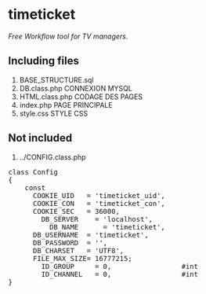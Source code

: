 <h1>timeticket</h1>
<p><i>Free Workflow tool for TV managers.</i></p>
<h2>Including files</h2>
<ol>
<li>BASE_STRUCTURE.sql
<li>DB.class.php      CONNEXION MYSQL
<li>HTML.class.php    CODAGE DES PAGES
<li>index.php         PAGE PRINCIPALE
<li>style.css         STYLE CSS
  </ol>
<h2>Not included</h2>
<ol>
<li>../CONFIG.class.php
  </ol>
<pre>
class Config 
{
    const 
      COOKIE_UID   = 'timeticket_uid',
      COOKIE_CON   = 'timeticket_con',
      COOKIE_SEC   = 36000,
    	DB_SERVER    = 'localhost',
		  DB_NAME      = 'timeticket',
      DB_USERNAME  = 'timeticket',
      DB_PASSWORD  = '',
      DB_CHARSET   = 'UTF8',
      FILE_MAX_SIZE= 16777215;
    	ID_GROUP     = 0,                 #int
    	ID_CHANNEL   = 0,                 #int
}
</pre>
